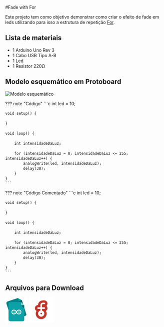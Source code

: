 #Fade with For

Este projeto tem como objetivo demonstrar como criar o efeito de fade em leds utilizando para isso a estrutura de repetição [For](https://www.arduino.cc/reference/en/language/structure/control-structure/for/).

## Lista de materiais

 - 1 Arduino Uno Rev 3
 - 1 Cabo USB Tipo A-B
 - 1 Led
 - 1 Resistor 220Ω

## Modelo esquemático em Protoboard

![Modelo esquemático](../arq/)

??? note "Código"
    ```c
    int led = 10;  

    void setup() {
      
    }

    void loop() {

        int intensidadeDaLuz;

        for (intensidadeDaLuz = 0; intensidadeDaLuz <= 255; intensidadeDaLuz++) {
            analogWrite(led, intensidadeDaLuz);
            delay(30);
        }
    }
    ```

??? note "Código Comentado"
    ```c
    int led = 10;  

    void setup() {
      
    }

    void loop() {

        int intensidadeDaLuz;

        for (intensidadeDaLuz = 0; intensidadeDaLuz <= 255; intensidadeDaLuz++) {
            analogWrite(led, intensidadeDaLuz);
            delay(30);
        }
    }
    ```

## Arquivos para Download

[![Arquivo ino](../arq/ino.png)](../arq/)         [![Arquivo fzz](../arq/fzz.png)](../arq/)